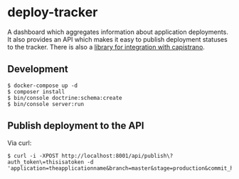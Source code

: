 deploy-tracker
==============

A dashboard which aggregates information about application deployments. It also
provides an API which makes it easy to publish deployment statuses to the
tracker. There is also a [library for integration with capistrano](https://github.com/martinohmann/capistrano-deploy-tracker).

Development
-----------

```
$ docker-compose up -d
$ composer install
$ bin/console doctrine:schema:create
$ bin/console server:run
```

Publish deployment to the API
-----------------------------

Via curl:

```shell
$ curl -i -XPOST http://localhost:8001/api/publish\?auth_token\=thisisatoken -d 'application=theapplicationname&branch=master&stage=production&commit_hash=deadbeef&project_url=https://github.com/somenamespace/somerepo&deployer=deployername&status=success'
```
